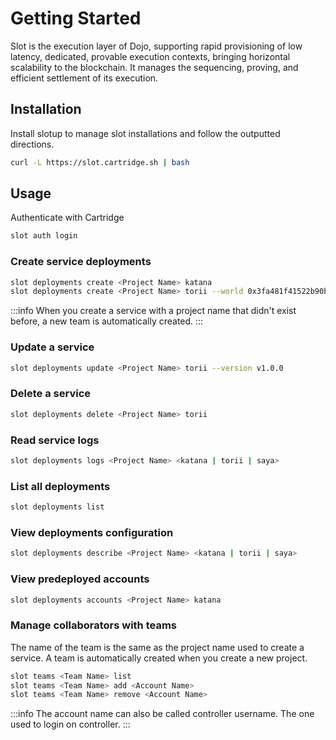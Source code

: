 # Getting Started

Slot is the execution layer of Dojo, supporting rapid provisioning of low latency, dedicated, provable execution contexts, bringing horizontal scalability to the blockchain. It manages the sequencing, proving, and efficient settlement of its execution.

## Installation

Install slotup to manage slot installations and follow the outputted directions.

```sh
curl -L https://slot.cartridge.sh | bash
```

## Usage

Authenticate with Cartridge

```sh
slot auth login
```

### Create service deployments

```sh
slot deployments create <Project Name> katana
slot deployments create <Project Name> torii --world 0x3fa481f41522b90b3684ecfab7650c259a76387fab9c380b7a959e3d4ac69f
```

:::info
When you create a service with a project name that didn't exist before, a new team is automatically created.
:::

### Update a service

```sh
slot deployments update <Project Name> torii --version v1.0.0
```

### Delete a service

```sh
slot deployments delete <Project Name> torii
```

### Read service logs

```sh
slot deployments logs <Project Name> <katana | torii | saya>
```

### List all deployments

```sh
slot deployments list
```

### View deployments configuration

```sh
slot deployments describe <Project Name> <katana | torii | saya>
```

### View predeployed accounts

```sh
slot deployments accounts <Project Name> katana
```

### Manage collaborators with teams

The name of the team is the same as the project name used to create a service. A team is automatically created when you create a new project.

```sh
slot teams <Team Name> list
slot teams <Team Name> add <Account Name>
slot teams <Team Name> remove <Account Name>
```

:::info
The account name can also be called controller username. The one used to login on controller.
:::
